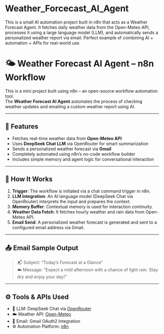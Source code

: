 # Weather_Forcecast_AI_Agent
This is a small AI automation project built in n8n that acts as a Weather Forecast Agent. It fetches daily weather data from the Open-Meteo API, processes it using a large language model (LLM), and automatically sends a personalized weather report via email. Perfect example of combining AI + automation + APIs for real-world use.


# 🌤️ Weather Forecast AI Agent – n8n Workflow

This is a mini project built using n8n – an open-source workflow automation tool.  
The **Weather Forecast AI Agent** automates the process of checking weather updates and emailing a custom weather report using AI.

---

## 📌 Features

- Fetches real-time weather data from **Open-Meteo API**
- Uses **DeepSeek Chat LLM** via OpenRouter for smart summarization
- Sends a personalized weather forecast via **Gmail**
- Completely automated using n8n’s no-code workflow builder
- Includes simple memory and agent logic for conversational interaction

---

## 🧠 How It Works

1. **Trigger**: The workflow is initiated via a chat command trigger in n8n.
2. **LLM Integration**: An AI language model (DeepSeek Chat via OpenRouter) interprets the input and prepares the context.
3. **Memory Buffer**: Contextual memory is used for interaction continuity.
4. **Weather Data Fetch**: It fetches hourly weather and rain data from Open-Meteo API.
5. **Email Send**: A personalized weather forecast is generated and sent to a configured email address via Gmail.

---

## 📤 Email Sample Output

> 📬 Subject: “Today’s Forecast at a Glance”  
> ☁️ Message: “Expect a mild afternoon with a chance of light rain. Stay dry and enjoy your day!”

---

## ⚙️ Tools & APIs Used

- 🧠 LLM: DeepSeek Chat via [OpenRouter](https://openrouter.ai/)
- ☁️ Weather API: [Open-Meteo](https://open-meteo.com/)
- 📧 Email: Gmail OAuth2 Integration
- ⚙️ Automation Platform: [n8n](https://n8n.io/)
